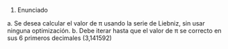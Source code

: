 1. Enunciado

a. Se desea calcular el valor de π usando la serie de Liebniz, sin usar ninguna optimización.
b. Debe iterar hasta que el valor de π se correcto en sus 6 primeros decimales (3,141592)
